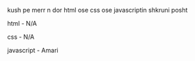 kush pe merr n dor html ose css ose javascriptin shkruni posht



html - N/A

css - N/A

javascript - Amari
